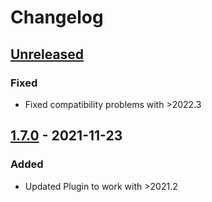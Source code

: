 # Changelog

## [Unreleased]

### Fixed
- Fixed compatibility problems with >2022.3

## [1.7.0] - 2021-11-23

### Added
- Updated Plugin to work with >2021.2

[Unreleased]: https://github.com/wglanzer/swingexplorer-idea/compare/v1.7.0...HEAD
[1.7.0]: https://github.com/wglanzer/swingexplorer-idea/commits/v1.7.0
